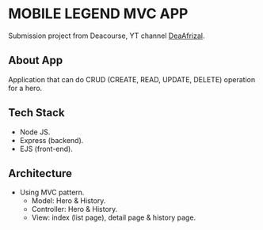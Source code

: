 # MOBILE LEGEND MVC APP
Submission project from Deacourse, YT channel [DeaAfrizal](https://www.youtube.com/c/DeaAfrizal).

## About App
Application that can do CRUD (CREATE, READ, UPDATE, DELETE) operation for a hero.

## Tech Stack
- Node JS.
- Express (backend).
- EJS (front-end).

## Architecture
- Using MVC pattern.
  - Model: Hero & History.
  - Controller: Hero & History.
  - View: index (list page), detail page & history page.
